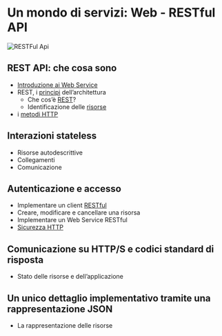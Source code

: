 # Un mondo di servizi: Web - RESTful API

![RESTFul Api](https://raw.githubusercontent.com/maboglia/CorsoJava/master/appunti/img/RESTful-Introduction.png)

## REST API: che cosa sono

* [Introduzione ai Web Service](./004_API.md)
* REST, i [principi](./020_restful_vincoli.md) dell’architettura
  * Che cos’è [REST](./007_REST.md)?
  * Identificazione delle [risorse](./008_Def_Risorsa.md)
* i [metodi HTTP](./058_RichiestaHttp.md)

## Interazioni stateless

* Risorse autodescrittive
* Collegamenti
* Comunicazione

## Autenticazione e accesso

* Implementare un client [RESTful](./025_restful.md)
* Creare, modificare e cancellare una risorsa
* Implementare un Web Service RESTful
* [Sicurezza HTTP](070_sicurezza.md)

## Comunicazione su HTTP/S e codici standard di risposta

* Stato delle risorse e dell’applicazione

## Un unico dettaglio implementativo tramite una rappresentazione JSON

* La rappresentazione delle risorse

